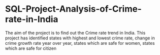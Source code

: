 # SQL-Project-Analysis-of-Crime-rate-in-India
The aim of the project is to find out the Crime rate trend in India. This project has identified states with highest and lowest crime rate, change in crime growth rate year over year, states which are safe for women, states which are safe for citizen
